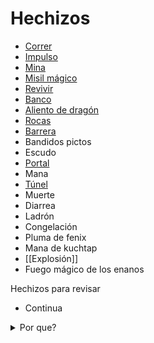 # Hechizos

- [Correr](Hechizos/Correr)
- [Impulso](Hechizos/Impulso)
- [Mina](Hechizos/Mina)
- [Misil mágico](Hechizos/Misil_magico)
- [Revivir](Revivir.md)
- [Banco](Hechizos/Banco)
- [Aliento de dragón](Hechizos/Aliento_de_dragon)
- [Rocas](Hechizos/Rocas.md)
- [Barrera](Hechizos/Barrera.md)
- Bandidos pictos
- Escudo 
- [Portal](Hechizos/Portal.md)
- Mana 
- [Túnel](Hechizos/Tunel.md)
- Muerte 
- Diarrea
- Ladrón
- Congelación
- Pluma de fenix
- Mana de kuchtap
- [[Explosión]]
- Fuego mágico de los enanos

Hechizos para revisar 
- Continua 


<details>
<summary>Por que?</summary>
Los hechizos sirven para que el juego sea mas caotico.
Siempre puedes hacer los tuyos propios y ponerlos en github para toda la comunidad.
</details>